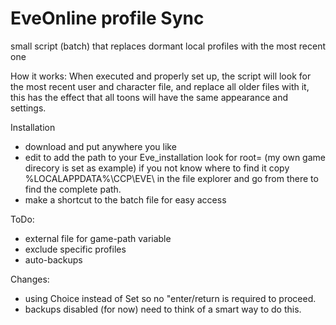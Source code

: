 # EveOnline profile Sync
small script (batch) that replaces dormant local profiles with the most recent one

How it works:
When executed and properly set up, the script will look for the most recent user and character file, and replace all older files with it,
this has the effect that all toons will have the same appearance and settings.

Installation
- download and put anywhere you like
- edit to add the path to your Eve_installation
   look for root= (my own game direcory is set as example)
   if you not know where to find it copy %LOCALAPPDATA%\CCP\EVE\ in the file explorer and go from there to find the complete path. 
- make a shortcut to the batch file for easy access

ToDo:
- external file for game-path variable
- exclude specific profiles
- auto-backups

Changes:
- using Choice instead of Set so no "enter/return is required to proceed.
- backups disabled (for now) need to think of a smart way to do this.
